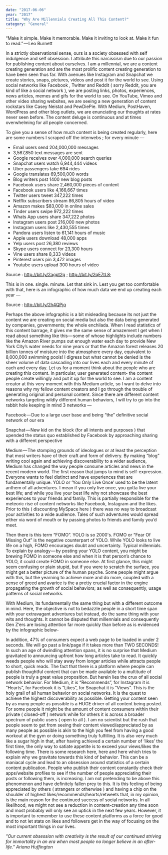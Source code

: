 ```yaml
---
date: "2017-06-06"
year: "2017"
title: "Why Are Millennials Creating All This Content?"
category: "General"
---
```


“Make it simple. Make it memorable. Make it inviting to look at. Make it fun to read.” — Leo Burnett

In a strictly observational sense, ours is a society obsessed with self indulgence and self obsession. I attribute this narcissism due to our passion for publishing content about ourselves. I am a millennial, we are a content creating generation and are the most prolific content creating generation to have been seen thus far. With avenues like Instagram and Snapchat we create stories, snaps, pictures, videos and post it for the world to see. Using social networks like Facebook , Twitter and Reddit ( sorry Reddit, you are kind of like a social network ), we are posting links, photos, experiences, news articles, memes and gifs for the world to see. On YouTube, Vimeo and other video sharing websites, we are seeing a new generation of content rockstars like Casey Neistat and PewDiePie. With Medium, PostHaven, WordPress and other blog outlets, we are enunciating our thoughts at rates never seen before. The content deluge is continuous and at times overwhelming for all people concerned.

To give you a sense of how much content is being created regularly, here are some numbers I scraped off the interwebs ; for every minute —

- Email users send 204,000,000 messages
- 3,567,850 text messages are sent
- Google receives over 4,000,000 search queries
- Snapchat users watch 6,944,444 videos
- Uber passengers take 694 rides
- Google translates 69,500,000 words
- Blog writers post 1400 new blog posts
- Facebook users share 2,460,000 pieces of content
- Facebook users like 4,166,667 times
- Twitter users tweet 347,222 times
- Netflix subscribers stream 86,805 hours of video
- Amazon makes $83,000 in online sales
- Tinder users swipe 972,222 times
- Whats App users share 347,222 photos
- Instagram users post 216,000 new photos
- Instagram users like 2,430,555 times
- Pandora users listen to 61,141 hours of music
- Apple users download 48,000 apps
- Yelp users post 26,380 reviews
- Skype users connect for 23,300 hours
- Vine users share 8,333 videos
- Pinterest users pin 3,472 images
- Youtube users upload 300 hours of video

Source : http://bit.ly/2agpt2g ; http://bit.ly/2qE7tL8;

This is in one. single. minute. Let that sink in. Lest you get too comfortable with that, here is an infographic of how much data we end up creating each year —

Source : http://bit.ly/2h4QPjq

Perhaps the above infographic is a bit misleading because its not just the content we are creating on social media but also the data being generated by companies, governments; the whole enchilada. When I read statistics of this content barrage, it gives me the same sense of amazement I get when I read about something like this — some of whose highlights include numbers like the Amazon River pumps out enough water each day to provide New York City’s water needs for nine years or that the Amazon forest releases 20 billion tonnes of moisture into the atmosphere every day, equivalent to 8,000,000 swimming pools! I digress but what cannot be denied is the sheer volume of data cascading into our lives each and every minute of each and every day.
Let us for a moment think about the people who are creating this content. In particular, user generated content- the content people create willingly and put it up for the world to see. I am a content creator at this very moment with this Medium article, so I want to delve into reasons why my fellow content creators and I go through the trouble of generating original and personal content. Since there are different content networks targeting wildly different human behaviors, I will try to go into the rabbit hole keeping in mind 3 networks —

Facebook — Due to a large user base and being “the” definitive social network of our era

Snapchat — New kid on the block (for all intents and purposes ) that upended the status quo established by Facebook by approaching sharing with a different perspective

Medium — The stomping grounds of ideologues or at least the perception that most writers have of their craft and form of delivery. By making “blog” writing cool again and achieving discoverability to a wider audience, Medium has changed the way people consume articles and news in the recent modern world.
The first reason that jumps to mind is self-expression. Everyone wants to feel distinct and have experiences that are fundamentally unique. YOLO or ‘You Only Live Once’ used to be the latent anthem of all adventures. I mean if you only live once, you gotta live your best life; and while you live your best life why not showcase the best experiences to your friends and family. This is partially responsible for the meteoric rise of content networks like Facebook, Instagram and the likes. Prior to this ( discounting MySpace here ) there was no way to broadcast your activities to a wide audience. Tales of such adventures would spread either via word of mouth or by passing photos to friends and family you’d meet.

Then there is this term “FOMO”. YOLO is so 2000's. FOMO or “Fear Of Missing Out” is the negative counterpart of YOLO. While YOLO looks to live life on a high, FOMO encourages doubt and uncertainty. Typical millennials. To explain by analogy — by posting your YOLO content, you might be brewing FOMO in someone else and when it is that person’s chance to YOLO, it could create FOMO in someone else. At first glance, this might seem confusing or plain stupid, but if you were to scratch the surface, you might get a better picture of the human psyche. Some people might argue with this, but the yearning to achieve more and do more, coupled with a sense of greed and avarice is the a pretty crucial factor in the engine propagating the growth of social behaviors; as well as consequently, usage patterns of social networks.

With Medium, its fundamentally the same thing but with a different outcome in mind. Here, the objective is not to bedazzle people in a short time span with your extravagant adventures but instead, do the same thing with your wits and thoughts. It cannot be disputed that millennials and consequently Gen Z’ers are losing attention far more quickly than before as is evidenced by the infographic below-

In addition, 47% of consumers expect a web page to be loaded in under 2 seconds. We will go past a link/page if it takes more than TWO SECONDS! In such an age of dwindling attention spans, it is no surprise that Medium gravitated to announcing upfront how long articles take to read. It quickly weeds people who will stay away from longer articles while attracts people to short, quick reads. The fact that there is a platform where people can publish thoughtful content that can be made available to a multitude of people is truly a great value proposition. But herein lies the crux of all social network behavior.
For Medium, it is “Recommends”, for Instagram it is “Hearts”, for Facebook it is “Likes”, for Snapchat it is “Views”. This is the holy grail of all human behavior on social networks. It is the quest to achieve the highest discoverability as possible. Getting your content seen by as many people as possible is a HUGE driver of all content being posted. For some people it might be the amount of content consumers within their private ( closed-off ) network while for others it is across a broader spectrum of public users ( open to all ). I am no scientist but the rush that people seem to get from seeing their content viewed/appreciated by as many people as possible is akin to the high you feel from having a good workout at the gym or doing something truly fulfilling. It is also very much like a sugar high in that, after having achieved a certain number of ‘likes’ the first time, the only way to satiate appetite is to exceed your views/likes the following time. There is some research here, here and here which tries to explain why we gravitate towards this kind of behavior. This can be a maniacal cycle and lead to an obsession around statistics of a certain content publication. People who publish their content constantly check their apps/website profiles to see if the number of people appreciating their posts or following them, is increasing. I am not pretending to be above this phenomenon and have definitely fallen prey to this. It is this feeling of being appreciated by others ( strangers or otherwise ) and having a chip on the shoulder of highest likes/recommends/hearts/retweets that, in my opinion, is the main reason for the continued success of social networks.
In all likelihood, we might not see a reduction in content-creation any time soon and most probably will only see an uptick in the next few years. However, it is important to remember to use these content platforms as a force for good and to not let stats on likes and followers get in the way of focusing on the most important things in our lives.

*"Our current obsession with creativity is the result of our continued striving for immortality in an era when most people no longer believe in an after-life." Ariana Huffington*
